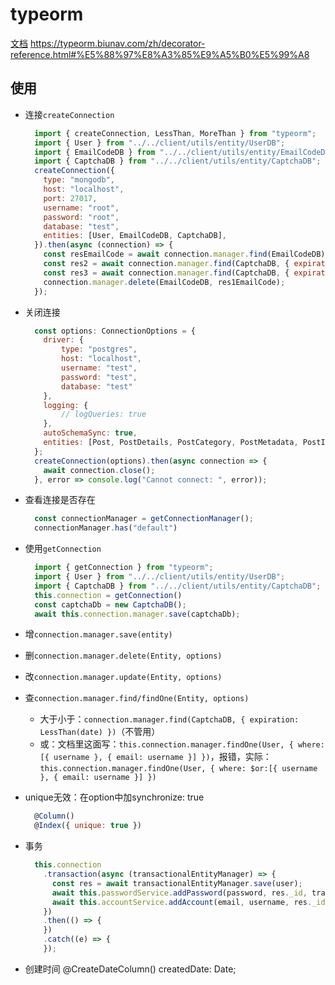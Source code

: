 # typeorm

[文档](https://typeorm.io/#/decorator-reference/column)
https://typeorm.biunav.com/zh/decorator-reference.html#%E5%88%97%E8%A3%85%E9%A5%B0%E5%99%A8

## 使用

- 连接`createConnection`
  ```javascript
    import { createConnection, LessThan, MoreThan } from "typeorm";
    import { User } from "../../client/utils/entity/UserDB";
    import { EmailCodeDB } from "../../client/utils/entity/EmailCodeDB";
    import { CaptchaDB } from "../../client/utils/entity/CaptchaDB";
    createConnection({
      type: "mongodb",
      host: "localhost",
      port: 27017,
      username: "root",
      password: "root",
      database: "test",
      entities: [User, EmailCodeDB, CaptchaDB],
    }).then(async (connection) => {
      const resEmailCode = await connection.manager.find(EmailCodeDB);
      const res2 = await connection.manager.find(CaptchaDB, { expiration: LessThan(date) });
      const res3 = await connection.manager.find(CaptchaDB, { expiration: MoreThan(date) });
      connection.manager.delete(EmailCodeDB, res1EmailCode);
    });
  ```
- 关闭连接
  ```javascript
    const options: ConnectionOptions = {
      driver: {
          type: "postgres",
          host: "localhost",
          username: "test",
          password: "test",
          database: "test"
      },
      logging: {
          // logQueries: true
      },
      autoSchemaSync: true,
      entities: [Post, PostDetails, PostCategory, PostMetadata, PostImage, PostInformation, PostAuthor]
    };
    createConnection(options).then(async connection => {
      await connection.close();
    }, error => console.log("Cannot connect: ", error));
  ```
- 查看连接是否存在
  ```javascript
    const connectionManager = getConnectionManager();
    connectionManager.has("default")
  ```
- 使用`getConnection`
  ```javascript
    import { getConnection } from "typeorm";
    import { User } from "../../client/utils/entity/UserDB";
    import { CaptchaDB } from "../../client/utils/entity/CaptchaDB";
    this.connection = getConnection()
    const captchaDb = new CaptchaDB();
    await this.connection.manager.save(captchaDb);
  ``` 
- 增`connection.manager.save(entity)`
- 删`connection.manager.delete(Entity, options)`
- 改`connection.manager.update(Entity, options)`
- 查`connection.manager.find/findOne(Entity, options)`
  - 大于小于：`connection.manager.find(CaptchaDB, { expiration: LessThan(date) })`（不管用）
  - 或：文档里这面写：`this.connection.manager.findOne(User, { where: [{ username }, { email: username }] })`，报错，实际：`this.connection.manager.findOne(User, { where: $or:[{ username }, { email: username }] })`


- unique无效：在option中加synchronize: true
  ```javascript
    @Column()
    @Index({ unique: true })
  ```
- 事务
  ```javascript
    this.connection
      .transaction(async (transactionalEntityManager) => {
        const res = await transactionalEntityManager.save(user);
        await this.passwordService.addPassword(password, res._id, transactionalEntityManager);
        await this.accountService.addAccount(email, username, res._id, transactionalEntityManager);
      })
      .then(() => {
      })
      .catch((e) => {
      });
  ```
- 创建时间
      @CreateDateColumn()
    createdDate: Date;